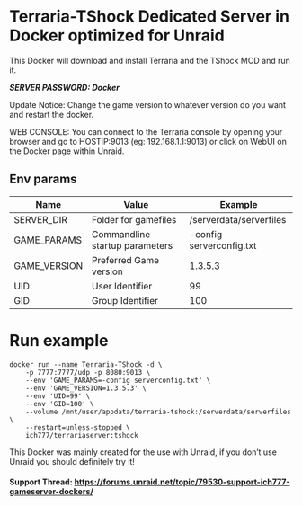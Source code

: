 # Terraria-TShock Dedicated Server in Docker optimized for Unraid

This Docker will download and install Terraria and the TShock MOD and run it. 

***SERVER PASSWORD: Docker***

Update Notice: Change the game version to whatever version do you want and restart the docker.

WEB CONSOLE: You can connect to the Terraria console by opening your browser and go to HOSTIP:9013 (eg: 192.168.1.1:9013) or click on WebUI on the Docker page within Unraid.

## Env params

| Name | Value | Example |
| --- | --- | --- |
| SERVER_DIR | Folder for gamefiles | /serverdata/serverfiles |
| GAME_PARAMS | Commandline startup parameters | -config serverconfig.txt |
| GAME_VERSION | Preferred Game version | 1.3.5.3 |
| UID | User Identifier | 99 |
| GID | Group Identifier | 100 |

# Run example

```
docker run --name Terraria-TShock -d \
    -p 7777:7777/udp -p 8080:9013 \
    --env 'GAME_PARAMS=-config serverconfig.txt' \
    --env 'GAME_VERSION=1.3.5.3' \
    --env 'UID=99' \
    --env 'GID=100' \
    --volume /mnt/user/appdata/terraria-tshock:/serverdata/serverfiles \
    --restart=unless-stopped \
    ich777/terrariaserver:tshock
```

This Docker was mainly created for the use with Unraid, if you don’t use Unraid you should definitely try it!

#### Support Thread: https://forums.unraid.net/topic/79530-support-ich777-gameserver-dockers/